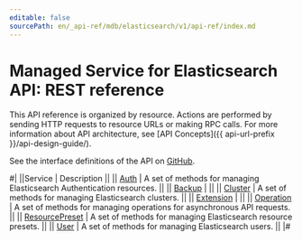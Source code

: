 ```yaml
---
editable: false
sourcePath: en/_api-ref/mdb/elasticsearch/v1/api-ref/index.md
---
```


# Managed Service for Elasticsearch API: REST reference

This API reference is organized by resource. Actions are performed by sending HTTP requests to resource URLs or making RPC calls. For more information about API architecture, see [API Concepts]({{ api-url-prefix }}/api-design-guide/).

See the interface definitions of the API on [GitHub](https://github.com/yandex-cloud/cloudapi).

#|
||Service | Description ||
|| [Auth](Auth/index.md) | A set of methods for managing Elasticsearch Authentication resources. ||
|| [Backup](Backup/index.md) |  ||
|| [Cluster](Cluster/index.md) | A set of methods for managing Elasticsearch clusters. ||
|| [Extension](Extension/index.md) |  ||
|| [Operation](Operation/index.md) | A set of methods for managing operations for asynchronous API requests. ||
|| [ResourcePreset](ResourcePreset/index.md) | A set of methods for managing Elasticsearch resource presets. ||
|| [User](User/index.md) | A set of methods for managing Elasticsearch users. ||
|#